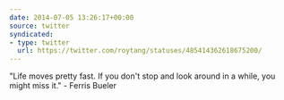 ```yaml
---
date: 2014-07-05 13:26:17+00:00
source: twitter
syndicated:
- type: twitter
  url: https://twitter.com/roytang/statuses/485414362618675200/
---
```


"Life moves pretty fast. If you don't stop and look around in a while, you might miss it." - Ferris Bueler